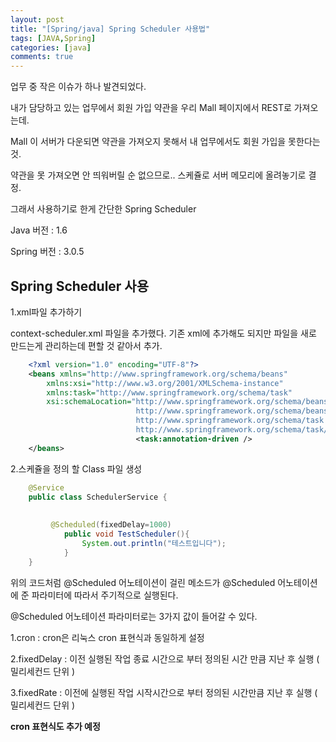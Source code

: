 ```yaml
---
layout: post
title: "[Spring/java] Spring Scheduler 사용법"
tags: [JAVA,Spring]
categories: [java]
comments: true
---
```


업무 중 작은 이슈가 하나 발견되었다.

내가 담당하고 있는 업무에서 회원 가입 약관을 우리 Mall 페이지에서 REST로 가져오는데.

Mall 이 서버가 다운되면 약관을 가져오지 못해서 내 업무에서도 회원 가입을 못한다는 것.

약관을 못 가져오면 안 띄워버릴 순 없으므로.. 스케쥴로 서버 메모리에 올려놓기로 결정.

그래서 사용하기로 한게 간단한 Spring Scheduler

Java 버전 : 1.6

Spring 버전 : 3.0.5

## Spring Scheduler 사용

1.xml파일 추가하기

context-scheduler.xml 파일을 추가했다. 기존 xml에 추가해도 되지만 파일을 새로 만드는게 관리하는데 편할 것 같아서 추가.

```xml
	<?xml version="1.0" encoding="UTF-8"?>
	<beans xmlns="http://www.springframework.org/schema/beans"
		xmlns:xsi="http://www.w3.org/2001/XMLSchema-instance"
		xmlns:task="http://www.springframework.org/schema/task"
		xsi:schemaLocation="http://www.springframework.org/schema/beans
							http://www.springframework.org/schema/beans/spring-beans-3.0.xsd
							http://www.springframework.org/schema/task
							http://www.springframework.org/schema/task/spring-task-3.0.xsd">
							<task:annotation-driven />
	</beans>
```


2.스케쥴을 정의 할 Class 파일 생성

```java
	@Service
	public class SchedulerService {
		
		
		 @Scheduled(fixedDelay=1000)
		    public void TestScheduler(){
		        System.out.println("테스트입니다");
		    }
	}
```

위의 코드처럼 @Scheduled 어노테이션이 걸린 메소드가 @Scheduled 어노테이션에 준 파라미터에 따라서 주기적으로 실행된다.

@Scheduled 어노테이션 파라미터로는 3가지 값이 들어갈 수 있다.
 

1.cron : cron은 리눅스 cron 표현식과 동일하게 설정

2.fixedDelay : 이전 실행된 작업 종료 시간으로 부터 정의된 시간 만큼 지난 후 실행 ( 밀리세컨드 단위 )

3.fixedRate : 이전에 실행된 작업 시작시간으로 부터 정의된 시간만큼 지난 후 실행 ( 밀리세컨드 단위 )


**cron 표현식도 추가 예정**


